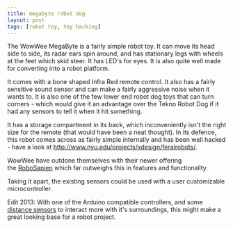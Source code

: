 ```yaml
---
title: megabyte robot dog
layout: post
tags: [robot toy, toy hacking]
---
```

The WowWee MegaByte is a fairly simple robot toy. It can move its head side to side, its radar ears spin around, and has stationary legs with wheels at the feet which skid steer. It has LED's for eyes. It is also quite well made for converting into a robot platform.

It comes with a bone shaped Infra Red remote control. It also has a fairly sensitive sound sensor and can make a fairly aggressive noise when it wants to. It is also one of the few lower end robot dog toys that can turn corners - which would give it an advantage over the Tekno Robot Dog if it had any sensors to tell it when it hit something.

It has a storage compartment in its back, which inconveniently isn't the right size for the remote (that would have been a neat thought). In its defence, this robot comes across as fairly simple internally and has been well hacked - have a look at <http://www.nyu.edu/projects/xdesign/feralrobots/>.

WowWee have outdone themselves with their newer offering the [RoboSapien](/RoboSapien) which far outweighs this in features and functionality.

Taking it apart, the existing sensors could be used with a user customizable microcontroller.

Edit 2013: With one of the Arduino compatible controllers, and some <a href="http://shop.orionrobots.co.uk/products/hc-sr04-distance-sensor-connector-cables">distance sensors</a> to interact more with it's surroundings, this might make a great looking base for a robot project.
